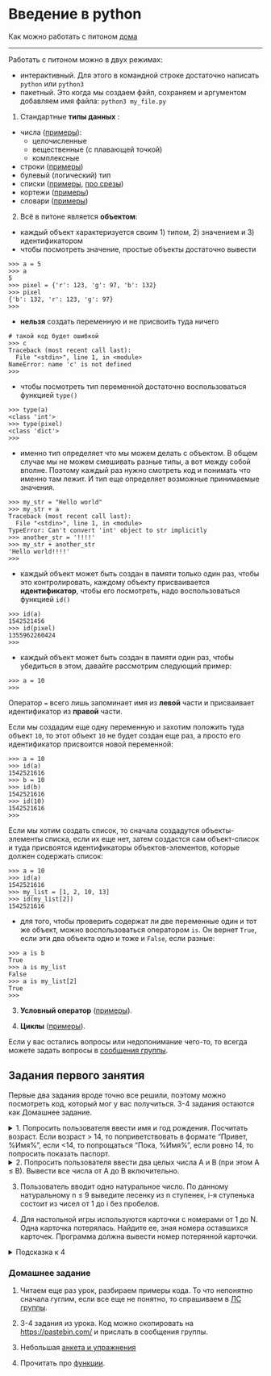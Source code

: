 # Введение в python

Как можно работать с питоном [дома](https://github.com/sibears/school/blob/master/2016/programming/l0.md)

---

Работать с питоном можно в двух режимах:
 - интерактивный. Для этого в командной строке достаточно написать `python` или `python3`
 - пакетный. Это когда мы создаем файл, сохраняем и аргументом добавляем имя файла: `python3 my_file.py`

1) Cтандартные **типы данных** :
- числа ([примеры](https://pythonworld.ru/tipy-dannyx-v-python/chisla-int-float-complex.html)):
  * целочисленные 
  * вещественные (с плавающей точкой)
  * комплексные
- строки ([примеры](https://pythonworld.ru/tipy-dannyx-v-python/stroki-funkcii-i-metody-strok.html))
- булевый (логический) тип 
- списки ([примеры](https://pythonworld.ru/tipy-dannyx-v-python/spiski-list-funkcii-i-metody-spiskov.html), [про срезы](https://pythonworld.ru/osnovy/indeksy-i-srezy.html))
- кортежи ([примеры](https://pythonworld.ru/tipy-dannyx-v-python/kortezhi-tuple.html))
- словари ([примеры](https://pythonworld.ru/tipy-dannyx-v-python/slovari-dict-funkcii-i-metody-slovarej.html))

2) Всё в питоне является **объектом**:
- каждый объект характеризуется своим 1) типом, 2) значением и 3) идентификатором
- чтобы посмотреть значение, простые объекты достаточно вывести
```
>>> a = 5
>>> a
5
>>> pixel = {'r': 123, 'g': 97, 'b': 132}
>>> pixel
{'b': 132, 'r': 123, 'g': 97}
>>>
```
- **нельзя** создать переменную и не присвоить туда ничего
```
# такой код будет ошибкой
>>> c
Traceback (most recent call last):
  File "<stdin>", line 1, in <module>
NameError: name 'c' is not defined
>>>
```
- чтобы посмотреть тип переменной достаточно воспользоваться функцией `type()`
```
>>> type(a)
<class 'int'>
>>> type(pixel)
<class 'dict'>
>>>
```
- именно тип определяет что мы можем делать с объектом. В общем случае мы не можем смешивать разные типы, а вот между собой вполне. Поэтому каждый раз нужно смотреть код и понимать что именно там лежит. И тип еще определяет возможные принимаемые значения.
```
>>> my_str = "Hello world"
>>> my_str + a
Traceback (most recent call last):
  File "<stdin>", line 1, in <module>
TypeError: Can't convert 'int' object to str implicitly
>>> another_str = '!!!!'
>>> my_str + another_str
'Hello world!!!!'
>>>
```

- каждый объект может быть создан в памяти только один раз, чтобы это контролировать, каждому объекту присваивается **идентификатор**, чтобы его посмотреть, надо воспользоваться функцией `id()`
```
>>> id(a)
1542521456
>>> id(pixel)
1355962260424
>>>
```
- каждый объект может быть создан в памяти один раз, чтобы убедиться в этом, давайте рассмотрим следующий пример:
```
>>> a = 10
>>>
```
Оператор `=` всего лишь запоминает имя из **левой** части и присваивает идентификатор из **правой** части.

Если мы создадим еще одну переменную и захотим положить туда объект `10`, то этот объект `10` не будет создан еще раз, а просто его идентификатор присвоится новой переменной:

```
>>> a = 10
>>> id(a)
1542521616
>>> b = 10
>>> id(b)
1542521616
>>> id(10)
1542521616
>>>
```
Если мы хотим создать список, то сначала создадутся объекты-элементы списка, если их еще нет, затем создастся сам объект-список и туда присвоятся идентификаторы объектов-элементов, которые должен содержать список:
```
>>> a = 10
>>> id(a)
1542521616
>>> my_list = [1, 2, 10, 13]
>>> id(my_list[2])
1542521616
```

- для того, чтобы проверить содержат ли две переменные один и тот же объект, можно воспользоваться оператором `is`. Он вернет `True`, если эти два объекта одно и тоже и `False`, если разные:
```
>>> a is b
True
>>> a is my_list
False
>>> a is my_list[2]
True
>>>
```

3) **Условный оператор** ([примеры](https://pythonworld.ru/osnovy/instrukciya-if-elif-else-proverka-istinnosti-trexmestnoe-vyrazhenie-ifelse.html)).

4) **Циклы** ([примеры](https://pythonworld.ru/osnovy/cikly-for-i-while-operatory-break-i-continue-volshebnoe-slovo-else.html)).


Если у вас остались вопросы или недопонимание чего-то, то всегда можете задать вопросы в [сообщения группы](https://vk.com/im?media=&sel=-129520208).

## Задания первого занятия

Первые два задания вроде точно все решили, поэтому можно посмотреть код, который мог у вас получиться. 3-4 задания остаются как Домашнее задание.
<details><summary>
1. Попросить пользователя ввести имя и год рождения. Посчитать возраст. Если возраст > 14, то поприветствовать в формате “Привет, %Имя%”, если <14, то попрощаться “Пока, %Имя%”, если ровно 14, то попросить показать паспорт.</summary>

```python
user_name = input("Please, enter your name ")
user_birth_year = int(input("Please, enter your birth year "))

user_age = 2018 - user_birth_year

if user_age > 14:
        print("Hello " + user_name)
elif user_age < 14:
        print("Goodbye " + user_name)
else:
        print("Give me your passport, please!")
```

  </details>
<details><summary>2. Попросить пользователя ввести два целых числа A и B (при этом A ≤ B). Вывести все числа от A до B включительно.</summary>
 
 ```python
A = int(input("Enter the firsth number, please "))
B = int(input("Enter the second number, please "))

for number in range(A, B + 1):
        print(number)
```
</details>  

3. Пользователь вводит одно натуральное число. По данному натуральному n ≤ 9 выведите лесенку из n ступенек, i-я ступенька состоит из чисел от 1 до i без пробелов.  

4. Для настольной игры используются карточки с номерами от 1 до N. Одна карточка потерялась. Найдите ее, зная номера оставшихся карточек. Программа должна вывести номер потерянной карточки.
<details><summary>Подсказка к 4</summary>
Подсказка, использовать метод split() - чтобы строку разбить по пробелам на числа. Узнать как посмотреть размер списка. Можно ли список отсортировать?!
</details>

### Домашнее задание
1. Читаем еще раз урок, разбираем примеры кода. То что непонятно сначала гуглим, если все еще не понятно, то спрашиваем в [ЛС группы](https://vk.com/im?media=&sel=-129520208).

2. 3-4 задания из урока. Код можно скопировать на https://pastebin.com/ и прислать в сообщения группы.
3. Небольшая [анкета и упражнения](https://goo.gl/forms/6nrQk4swZmbZZIUb2)
4. Прочитать про [функции](https://pythonworld.ru/tipy-dannyx-v-python/vse-o-funkciyax-i-ix-argumentax.html).
